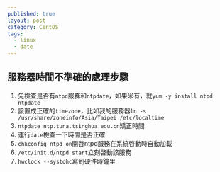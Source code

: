 ```yaml
---
published: true
layout: post
category: CentOS
tags: 
  - linux
  - date
---
```


## 服務器時間不準確的處理步驟

1. 先檢查是否有`ntpd`服務和`ntpdate`，如果米有，就`yum -y install ntpd ntpdate`
2. 設置成正確的`timezone`，比如我的服務器`ln -s /usr/share/zoneinfo/Asia/Taipei /etc/localtime`
3. `ntpdate ntp.tuna.tsinghua.edu.cn`矯正時間
3. 運行`date`檢查一下時間是否正確
3. `chkconfig ntpd on`開啓ntpd服務在系統啓動時自動加載
3. `/etc/init.d/ntpd start`立刻啓動該服務
3. `hwclock --systohc`寫到硬件時鐘里


